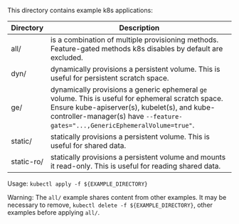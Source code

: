 This directory contains example k8s applications:

|Directory|Description|
|---|---|
|all/      |is a combination of multiple provisioning methods. Feature-gated methods k8s disables by default are excluded.|
|dyn/      |dynamically provisions a persistent volume.  This is useful for persistent scratch space.|
|ge/       |dynamically provisions a generic ephemeral `ge` volume.  This is useful for ephemeral scratch space.  Ensure kube-apiserver(s), kubelet(s), and kube-controller-manager(s) have `--feature-gates="...,GenericEphemeralVolume=true"`.|
|static/   |statically provisions a persistent volume.  This is useful for shared data.|
|static-ro/|statically provisions a persistent volume and mounts it read-only.  This is useful for reading shared data.|

Usage: `kubectl apply -f ${EXAMPLE_DIRECTORY}`

Warning:  The `all/` example shares content from other examples.  It may be necessary to remove, `kubectl delete -f ${EXAMPLE_DIRECTORY}`, other examples before applying `all/`.
